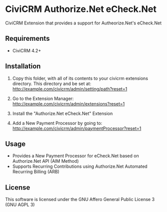 CiviCRM Authorize.Net eCheck.Net
==============================

CiviCRM Extension that provides a support for Autheorize.Net's eCheck.Net

Requirements
------------

 * CiviCRM 4.2+

Installation
------------
1. Copy this folder, with all of its contents to your civicrm extensions directory.
This directory and be set at: http://example.com/civicrm/admin/setting/path?reset=1

2. Go to the Extension Manager: http://example.com/civicrm/admin/extensions?reset=1

3. Install the "Authorize.Net eCheck.Net" Extension

4. Add a New Payment Processor by going to: http://example.com/civicrm/admin/paymentProcessor?reset=1


Usage
-----
* Provides a New Payment Processor for eCheck.Net based on Authorize.Net API (AIM Method)
* Supports Recurring Contributions using Authorize.Net Automated Recurring Billing (ARB)

License
-------
This software is licensed under the GNU Affero General Public License 3 (GNU AGPL 3)
